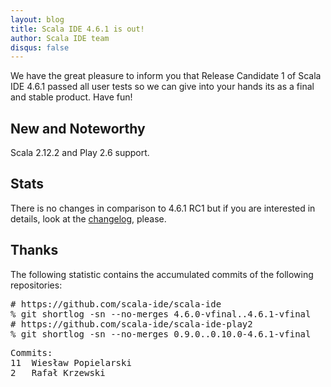 ```yaml
---
layout: blog
title: Scala IDE 4.6.1 is out!
author: Scala IDE team
disqus: false
---
```


We have the great pleasure to inform you that Release Candidate 1 of Scala IDE 4.6.1 passed all user tests so we can give into your hands its as a final and stable product. Have fun!

## New and Noteworthy

Scala 2.12.2 and Play 2.6 support.

## Stats

There is no changes in comparison to 4.6.1 RC1 but if you are interested in details, look at the [changelog][cl], please.

## Thanks

The following statistic contains the accumulated commits of the following repositories:

<pre>
# https://github.com/scala-ide/scala-ide
% git shortlog -sn --no-merges 4.6.0-vfinal..4.6.1-vfinal
# https://github.com/scala-ide/scala-ide-play2
% git shortlog -sn --no-merges 0.9.0..0.10.0-4.6.1-vfinal
</pre>

<pre>
Commits:
11	Wiesław Popielarski
2	Rafał Krzewski
</pre>

[cl]: http://scala-ide.org/docs/changelog.html
